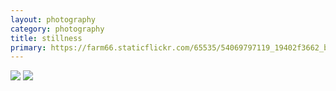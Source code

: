 ```yaml
---
layout: photography
category: photography
title: stillness
primary: https://farm66.staticflickr.com/65535/54069797119_19402f3662_b.jpg
---
```


<div class="gallery">
  <div class="row">
    <div class="column">
      <img src="https://farm66.staticflickr.com/65535/54069797119_19402f3662_b.jpg">
      <img src="https://farm66.staticflickr.com/65535/54068967868_1d9e5fa78d_b.jpg">
    </div>
  </div>
</div>
